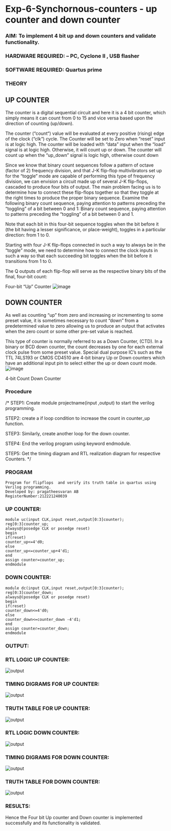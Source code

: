 # Exp-6-Synchornous-counters - up counter and down counter 
### AIM: To implement 4 bit up and down counters and validate  functionality.
### HARDWARE REQUIRED:  – PC, Cyclone II , USB flasher
### SOFTWARE REQUIRED:   Quartus prime
### THEORY 

## UP COUNTER 
The counter is a digital sequential circuit and here it is a 4 bit counter, which simply means it can count from 0 to 15 and vice versa based upon the direction of counting (up/down). 

The counter (“count“) value will be evaluated at every positive (rising) edge of the clock (“clk“) cycle.
The Counter will be set to Zero when “reset” input is at logic high.
The counter will be loaded with “data” input when the “load” signal is at logic high. Otherwise, it will count up or down.
The counter will count up when the “up_down” signal is logic high, otherwise count down

Since we know that binary count sequences follow a pattern of octave (factor of 2) frequency division, and that J-K flip-flop multivibrators set up for the “toggle” mode are capable of performing this type of frequency division, we can envision a circuit made up of several J-K flip-flops, cascaded to produce four bits of output.
The main problem facing us is to determine how to connect these flip-flops together so that they toggle at the right times to produce the proper binary sequence.
Examine the following binary count sequence, paying attention to patterns preceding the “toggling” of a bit between 0 and 1:
Binary count sequence, paying attention to patterns preceding the “toggling” of a bit between 0 and 1.

Note that each bit in this four-bit sequence toggles when the bit before it (the bit having a lesser significance, or place-weight), toggles in a particular direction: from 1 to 0.



 
 

Starting with four J-K flip-flops connected in such a way to always be in the “toggle” mode, we need to determine how to connect the clock inputs in such a way so that each succeeding bit toggles when the bit before it transitions from 1 to 0.

The Q outputs of each flip-flop will serve as the respective binary bits of the final, four-bit count:

 
 

Four-bit “Up” Counter
![image](https://user-images.githubusercontent.com/36288975/169644758-b2f4339d-9532-40c5-af40-8f4f8c942e2c.png)



## DOWN COUNTER 

As well as counting “up” from zero and increasing or incrementing to some preset value, it is sometimes necessary to count “down” from a predetermined value to zero allowing us to produce an output that activates when the zero count or some other pre-set value is reached.

This type of counter is normally referred to as a Down Counter, (CTD). In a binary or BCD down counter, the count decreases by one for each external clock pulse from some preset value. Special dual purpose IC’s such as the TTL 74LS193 or CMOS CD4510 are 4-bit binary Up or Down counters which have an additional input pin to select either the up or down count mode.
![image](https://user-images.githubusercontent.com/36288975/169644844-1a14e123-7228-4ed8-81a9-eb937dff4ac8.png)


4-bit Count Down Counter
### Procedure
/* STEP1:
Create module projectname(input ,output) to start the verilog programming.

STEP2:
create a if loop condition to increase the count in counter_up function.

STEP3:
Similarly, create another loop for the down counter.

STEP4:
End the verilog program using keyword endmodule.

STEP5:
Get the timing diagram and RTL realization diagram for respective Counters. */



### PROGRAM 
```
Program for flipflops  and verify its truth table in quartus using Verilog programming.
Developed by: pragatheesvaran AB
RegisterNumber:212221240039  
```

### UP COUNTER:
```
module uc(input CLK,input reset,output[0:3]counter);
reg[0:3]counter_up;
always@(posedge CLK or posedge reset)
begin 
if(reset)
counter_up<=4'd0;
else
counter_up<=counter_up+4'd1;
end
assign counter=counter_up;
endmodule
```
### DOWN COUNTER:
```
module dc(input CLK,input reset,output[0:3]counter);
reg[0:3]counter_down;
always@(posedge CLK or posedge reset)
begin 
if(reset)
counter_down<=4'd0;
else
counter_down<=counter_down -4'd1;
end
assign counter=counter_down;
endmodule
```
### OUTPUT:
### RTL LOGIC UP COUNTER:  
![output](https://github.com/RuchithaReddy28/Exp-7-Synchornous-counters-/blob/main/op%20uc.png?raw=true)

### TIMING DIGRAMS FOR UP COUNTER: 
![output](https://github.com/RuchithaReddy28/Exp-7-Synchornous-counters-/blob/main/uc%20timimg.png?raw=true)

### TRUTH TABLE FOR UP COUNTER:
![output](up.jpg)

### RTL LOGIC DOWN COUNTER:
![output](https://github.com/RuchithaReddy28/Exp-7-Synchornous-counters-/blob/main/op%20dc.png?raw=true)

### TIMING DIGRAMS FOR DOWN COUNTER:
![output](https://github.com/RuchithaReddy28/Exp-7-Synchornous-counters-/blob/main/timing%20dc.png?raw=true)

### TRUTH TABLE FOR DOWN COUNTER:
![output](down.jpg)

### RESULTS:
Hence the Four bit Up counter and Down counter is implemented successfully and its functionality is validated.
